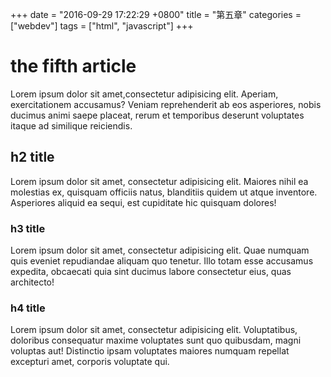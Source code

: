 +++
date = "2016-09-29 17:22:29 +0800"
title = "第五章"
categories = ["webdev"]
tags = ["html", "javascript"]
+++

# the fifth article

Lorem ipsum dolor sit amet,consectetur adipisicing elit. Aperiam, exercitationem accusamus? Veniam reprehenderit ab eos asperiores, nobis ducimus animi saepe placeat, rerum et temporibus deserunt voluptates itaque ad similique reiciendis.
<!--more-->

## h2 title
Lorem ipsum dolor sit amet, consectetur adipisicing elit. Maiores nihil ea molestias ex, quisquam officiis natus, blanditiis quidem ut atque inventore. Asperiores aliquid ea sequi, est cupiditate hic quisquam dolores!

### h3 title
Lorem ipsum dolor sit amet, consectetur adipisicing elit. Quae numquam quis eveniet repudiandae aliquam quo tenetur. Illo totam esse accusamus expedita, obcaecati quia sint ducimus labore consectetur eius, quas architecto!

### h4 title
Lorem ipsum dolor sit amet, consectetur adipisicing elit. Voluptatibus, doloribus consequatur maxime voluptates sunt quo quibusdam, magni voluptas aut! Distinctio ipsam voluptates maiores numquam repellat excepturi amet, corporis voluptate qui.
